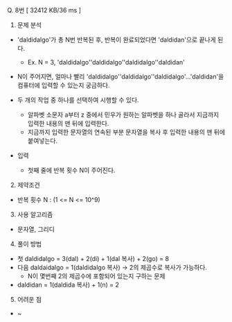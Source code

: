 Q. 8번 [ 32412 KB/36 ms ]

1. 문제 분석
- 'daldidalgo'가 총 N번 반복된 후, 반복이 완료되었다면 'daldidan'으로 끝나게 된다.
  - Ex. N = 3, 'daldidalgo''daldidalgo''daldidalgo''daldidan'
- N이 주어지면, 얼마나 빨리 'daldidalgo''daldidalgo''daldidalgo'...'daldidan'을 컴퓨터에 입력할 수 있는지 궁금하다.
- 두 개의 작업 중 하나를 선택하여 시행할 수 있다.
  - 알파벳 소문자 a부터 z 중에서 민우가 원하는 알파벳을 하나 골라서 지금까지 입력한 내용의 맨 뒤에 입력한다.
  - 지금까지 입력한 문자열의 연속된 부분 문자열을 복사 후 입력한 내용의 맨 뒤에 붙여넣는다.


- 입력
  - 첫째 줄에 반복 횟수 N이 주어진다.

2. 제약조건
- 반복 횟수 N : (1 <= N <= 10^9)

3. 사용 알고리즘
- 문자열, 그리디

4. 풀이 방법
- 첫 daldidalgo = 3(dal) + 2(di) + 1(dal 복사) + 2(go) = 8
- 다음 daldaidalgo = 1(daldidalgo 복사) -> 2의 제곱수로 복사가 가능하다.
  - N이 몇번째 2의 제곱수에 포함되어 있는지 구하는 문제
- daldidan = 1(daldida 복사) + 1(n) = 2

5. 어려운 점
- ~